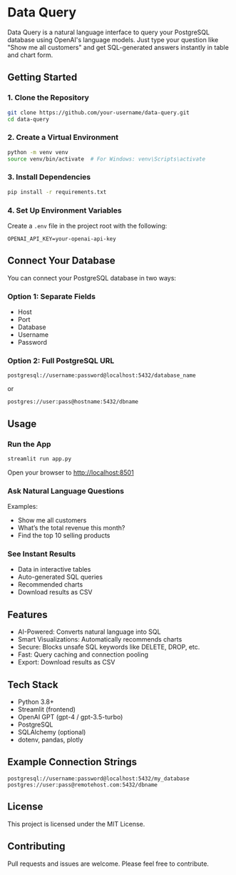 # Data Query

Data Query is a natural language interface to query your PostgreSQL database using OpenAI's language models. Just type your question like "Show me all customers" and get SQL-generated answers instantly in table and chart form.

## Getting Started

### 1. Clone the Repository

```bash
git clone https://github.com/your-username/data-query.git
cd data-query
```

### 2. Create a Virtual Environment

```bash
python -m venv venv
source venv/bin/activate  # For Windows: venv\Scripts\activate
```

### 3. Install Dependencies

```bash
pip install -r requirements.txt
```

### 4. Set Up Environment Variables

Create a `.env` file in the project root with the following:

```
OPENAI_API_KEY=your-openai-api-key
```

## Connect Your Database

You can connect your PostgreSQL database in two ways:

### Option 1: Separate Fields

- Host
- Port
- Database
- Username
- Password

### Option 2: Full PostgreSQL URL

```
postgresql://username:password@localhost:5432/database_name
```

or

```
postgres://user:pass@hostname:5432/dbname
```

## Usage

### Run the App

```bash
streamlit run app.py
```

Open your browser to [http://localhost:8501](http://localhost:8501)

### Ask Natural Language Questions

Examples:

- Show me all customers
- What’s the total revenue this month?
- Find the top 10 selling products

### See Instant Results

- Data in interactive tables
- Auto-generated SQL queries
- Recommended charts
- Download results as CSV

## Features

- AI-Powered: Converts natural language into SQL
- Smart Visualizations: Automatically recommends charts
- Secure: Blocks unsafe SQL keywords like DELETE, DROP, etc.
- Fast: Query caching and connection pooling
- Export: Download results as CSV

## Tech Stack

- Python 3.8+
- Streamlit (frontend)
- OpenAI GPT (gpt-4 / gpt-3.5-turbo)
- PostgreSQL
- SQLAlchemy (optional)
- dotenv, pandas, plotly

## Example Connection Strings

```
postgresql://username:password@localhost:5432/my_database
postgres://user:pass@remotehost.com:5432/dbname
```

## License

This project is licensed under the MIT License.

## Contributing

Pull requests and issues are welcome. Please feel free to contribute.
